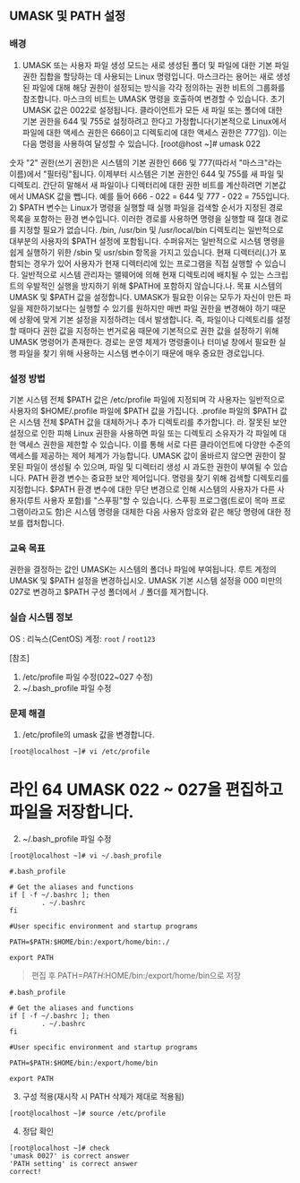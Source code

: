 ## UMASK 및 PATH 설정

### 배경
1) UMASK 또는 사용자 파일 생성 모드는 새로 생성된 폴더 및 파일에 대한 기본 파일 권한 집합을 할당하는 데 사용되는 Linux 명령입니다. 마스크라는 용어는 새로 생성된 파일에 대해 해당 권한이 설정되는 방식을 각각 정의하는 권한 비트의 그룹화를 참조합니다. 마스크의 비트는 UMASK 명령을 호출하여 변경할 수 있습니다. 초기 UMASK 값은 0022로 설정됩니다.
클라이언트가 모든 새 파일 또는 폴더에 대한 기본 권한을 644 및 755로 설정하려고 한다고 가정합니다(기본적으로 Linux에서 파일에 대한 액세스 권한은 666이고 디렉토리에 대한 액세스 권한은 777임). 이는 다음 명령을 사용하여 달성할 수 있습니다.
[root@host ~]# umask 022

숫자 "2" 권한(쓰기 권한)은 시스템의 기본 권한인 666 및 777(따라서 "마스크"라는 이름)에서 "필터링"됩니다. 이제부터 시스템은 기본 권한인 644 및 755를 새 파일 및 디렉토리. 간단히 말해서 새 파일이나 디렉터리에 대한 권한 비트를 계산하려면 기본값에서 UMASK 값을 뺍니다. 예를 들어 666 - 022 = 644 및 777 - 022 = 755입니다.
2) $PATH 변수는 Linux가 명령을 실행할 때 실행 파일을 검색할 순서가 지정된 경로 목록을 포함하는 환경 변수입니다. 이러한 경로를 사용하면 명령을 실행할 때 절대 경로를 지정할 필요가 없습니다.
/bin, /usr/bin 및 /usr/local/bin 디렉토리는 일반적으로 대부분의 사용자의 $PATH 설정에 포함됩니다. 수퍼유저는 일반적으로 시스템 명령을 쉽게 실행하기 위한 /sbin 및 usr/sbin 항목을 가지고 있습니다. 현재 디렉터리(.)가 포함되는 경우가 있어 사용자가 현재 디렉터리에 있는 프로그램을 직접 실행할 수 있습니다. 일반적으로 시스템 관리자는 맬웨어에 의해 현재 디렉토리에 배치될 수 있는 스크립트의 우발적인 실행을 방지하기 위해 $PATH에 포함하지 않습니다.나. 목표
시스템의 UMASK 및 $PATH 값을 설정합니다.
UMASK가 필요한 이유는 모두가 자신이 만든 파일을 제한하기보다는 실행할 수 있기를 원하지만 매번 파일 권한을 변경해야 하기 때문에 상황에 맞게 기본 설정을 지정하려는 데서 발생합니다. 즉, 파일이나 디렉토리를 설정할 때마다 권한 값을 지정하는 번거로움 때문에 기본적으로 권한 값을 설정하기 위해 UMASK 명령어가 존재한다.
경로는 운영 체제가 명령줄이나 터미널 창에서 필요한 실행 파일을 찾기 위해 사용하는 시스템 변수이기 때문에 매우 중요한 경로입니다.

### 설정 방법
기본 시스템 전체 $PATH 값은 /etc/profile 파일에 지정되며 각 사용자는 일반적으로 사용자의 $HOME/.profile 파일에 $PATH 값을 가집니다. .profile 파일의 $PATH 값은 시스템 전체 $PATH 값을 대체하거나 추가 디렉토리를 추가합니다.
라. 잘못된 보안 설정으로 인한 피해
Linux 권한을 사용하면 파일 또는 디렉토리 소유자가 각 파일에 대한 액세스 권한을 제한할 수 있습니다. 이를 통해 서로 다른 클라이언트에 다양한 수준의 액세스를 제공하는 제어 체계가 가능합니다. UMASK 값이 올바르지 않으면 권한이 잘못된 파일이 생성될 수 있으며, 파일 및 디렉터리 생성 시 과도한 권한이 부여될 수 있습니다.
PATH 환경 변수는 중요한 보안 제어입니다. 명령을 찾기 위해 검색할 디렉토리를 지정합니다. $PATH 환경 변수에 대한 무단 변경으로 인해 시스템의 사용자가 다른 사용자(루트 사용자 포함)를 "스푸핑"할 수 있습니다. 스푸핑 프로그램(트로이 목마 프로그램이라고도 함)은 시스템 명령을 대체한 다음 사용자 암호와 같은 해당 명령에 대한 정보를 캡처합니다.

### 교육 목표
권한을 결정하는 값인 UMASK는 시스템의 폴더나 파일에 부여됩니다. 루트 계정의 UMASK 및 $PATH 설정을 변경하십시오. UMASK 기본 시스템 설정을 000 미만의 027로 변경하고 $PATH 구성 폴더에서 ./ 폴더를 제거합니다.

### 실습 시스템 정보
OS : 리눅스(CentOS)
계정: `root` / `root123`

[참조]
1) /etc/profile 파일 수정(022~027 수정)
2) ~/.bash_profile 파일 수정

### 문제 해결
1. /etc/profile의 umask 값을 변경합니다.
```
[root@localhost ~]# vi /etc/profile
```

# 라인 64 UMASK 022 ~ 027을 편집하고 파일을 저장합니다.
  
2. ~/.bash_profile 파일 수정
```
[root@localhost ~]# vi ~/.bash_profile
```

```
#.bash_profile

# Get the aliases and functions
if [ -f ~/.bashrc ]; then
        . ~/.bashrc
fi

#User specific environment and startup programs

PATH=$PATH:$HOME/bin:/export/home/bin:./

export PATH
```
> 편집 후 PATH=$PATH:$HOME/bin:/export/home/bin으로 저장

```
#.bash_profile

# Get the aliases and functions
if [ -f ~/.bashrc ]; then
        . ~/.bashrc
fi

#User specific environment and startup programs

PATH=$PATH:$HOME/bin:/export/home/bin

export PATH
```

3. 구성 적용(재시작 시 PATH 삭제가 제대로 적용됨)	
```
[root@localhost ~]# source /etc/profile
```

4. 정답 확인
```
[root@localhost ~]# check
'umask 0027' is correct answer
'PATH setting' is correct answer
correct!
```